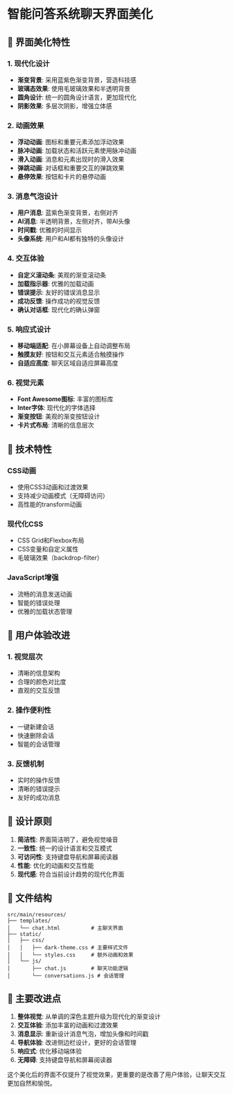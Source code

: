 # 智能问答系统聊天界面美化

## 🎨 界面美化特性

### 1. 现代化设计
- **渐变背景**: 采用蓝紫色渐变背景，营造科技感
- **玻璃态效果**: 使用毛玻璃效果和半透明背景
- **圆角设计**: 统一的圆角设计语言，更加现代化
- **阴影效果**: 多层次阴影，增强立体感

### 2. 动画效果
- **浮动动画**: 图标和重要元素添加浮动效果
- **脉冲动画**: 加载状态和活跃元素使用脉冲动画
- **滑入动画**: 消息和元素出现时的滑入效果
- **弹跳动画**: 对话框和重要交互的弹跳效果
- **悬停效果**: 按钮和卡片的悬停动画

### 3. 消息气泡设计
- **用户消息**: 蓝紫色渐变背景，右侧对齐
- **AI消息**: 半透明背景，左侧对齐，带AI头像
- **时间戳**: 优雅的时间显示
- **头像系统**: 用户和AI都有独特的头像设计

### 4. 交互体验
- **自定义滚动条**: 美观的渐变滚动条
- **加载指示器**: 优雅的加载动画
- **错误提示**: 友好的错误消息显示
- **成功反馈**: 操作成功的视觉反馈
- **确认对话框**: 现代化的确认弹窗

### 5. 响应式设计
- **移动端适配**: 在小屏幕设备上自动调整布局
- **触摸友好**: 按钮和交互元素适合触摸操作
- **自适应高度**: 聊天区域自适应屏幕高度

### 6. 视觉元素
- **Font Awesome图标**: 丰富的图标库
- **Inter字体**: 现代化的字体选择
- **渐变按钮**: 美观的渐变按钮设计
- **卡片式布局**: 清晰的信息层次

## 🚀 技术特性

### CSS动画
- 使用CSS3动画和过渡效果
- 支持减少动画模式（无障碍访问）
- 高性能的transform动画

### 现代化CSS
- CSS Grid和Flexbox布局
- CSS变量和自定义属性
- 毛玻璃效果（backdrop-filter）

### JavaScript增强
- 流畅的消息发送动画
- 智能的错误处理
- 优雅的加载状态管理

## 📱 用户体验改进

### 1. 视觉层次
- 清晰的信息架构
- 合理的颜色对比度
- 直观的交互反馈

### 2. 操作便利性
- 一键新建会话
- 快速删除会话
- 智能的会话管理

### 3. 反馈机制
- 实时的操作反馈
- 清晰的错误提示
- 友好的成功消息

## 🎯 设计原则

1. **简洁性**: 界面简洁明了，避免视觉噪音
2. **一致性**: 统一的设计语言和交互模式
3. **可访问性**: 支持键盘导航和屏幕阅读器
4. **性能**: 优化的动画和交互性能
5. **现代感**: 符合当前设计趋势的现代化界面

## 🔧 文件结构

```
src/main/resources/
├── templates/
│   └── chat.html          # 主聊天界面
├── static/
│   ├── css/
│   │   ├── dark-theme.css # 主要样式文件
│   │   └── styles.css     # 额外动画和效果
│   └── js/
│       ├── chat.js        # 聊天功能逻辑
│       └── conversations.js # 会话管理
```

## 🌟 主要改进点

1. **整体视觉**: 从单调的深色主题升级为现代化的渐变设计
2. **交互体验**: 添加丰富的动画和过渡效果
3. **消息显示**: 重新设计消息气泡，增加头像和时间戳
4. **导航体验**: 改进侧边栏设计，更好的会话管理
5. **响应式**: 优化移动端体验
6. **无障碍**: 支持键盘导航和屏幕阅读器

这个美化后的界面不仅提升了视觉效果，更重要的是改善了用户体验，让聊天交互更加自然和愉悦。 